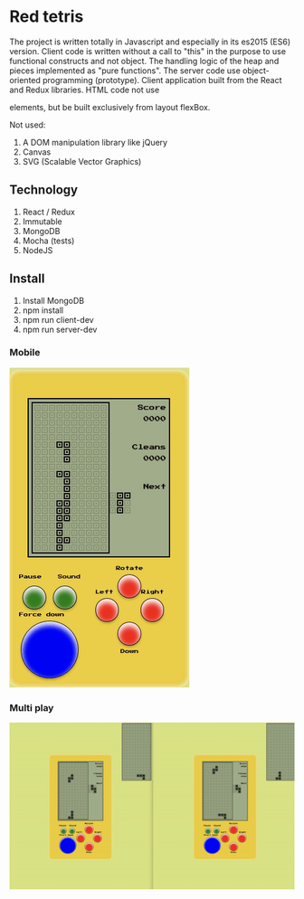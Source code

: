 # Red tetris
The project is written totally in Javascript and especially in its es2015 (ES6)
version. Client code is written without a call to "this" in the purpose to use functional constructs and not object. 
The handling logic of the heap and pieces  implemented as "pure functions". The server code use object-oriented programming (prototype). Client application built from the React and Redux libraries. 
HTML code not use <TABLE /> elements, but be built exclusively from layout flexBox.

Not used:

1. A DOM manipulation library like jQuery
2. Canvas
3. SVG (Scalable Vector Graphics)

## Technology
1. React / Redux
2. Immutable
3. MongoDB
4. Mocha (tests)
5. NodeJS

## Install
1. Install MongoDB
2. npm install
3. npm run client-dev
4. npm run server-dev

### Mobile
![User registration](./gif/mobile.gif)

### Multi play
![User login](./gif/multi.gif)

